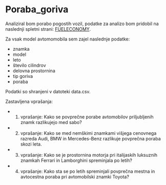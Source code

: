 # Poraba_goriva

Analiziral bom porabo pogostih vozil, podatke za analizo bom pridobil na naslednji spletni strani: 
[FUELECONOMY](https://fueleconomy.gov/).

Za vsak model avtomomobila sem zajel naslednje podatke:
- znamka
- model
- leto
- število cilindrov
- delovna prostornina
- tip goriva
- poraba

Podatki so shranjeni v datoteki data.csv.

Zastavljena vprašanja:

- 1. vprašanje: Kako se povprečne porabe avtomobilov priljubljenih znamk razlikujejo med sabo?
- 2. vprašanje: Kako se med nemškimi znamkami višjega cenovnega razreda Audi, BMW in Mercedes-Benz razlikuje povprečna poraba skozi leta.
- 3. vprašanje: Kako se je prostornina motorja pri italijaskih luksuznih znamkah Ferrari in Lamborghini spreminjala po letih?
- 4. vprašanje: Kako sta se po letih spreminjali povprečna mestna in avtocestna poraba pri avtomobilski znamki Toyota?
